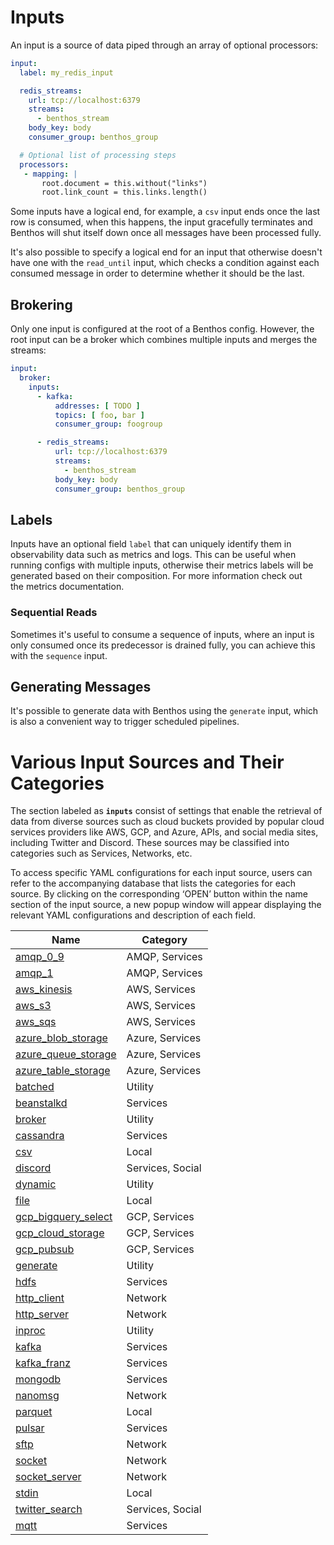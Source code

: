 # Inputs

An input is a source of data piped through an array of optional processors:

```yaml
input:
  label: my_redis_input

  redis_streams:
    url: tcp://localhost:6379
    streams:
      - benthos_stream
    body_key: body
    consumer_group: benthos_group

  # Optional list of processing steps
  processors:
   - mapping: |
       root.document = this.without("links")
       root.link_count = this.links.length()
```

Some inputs have a logical end, for example, a `csv` input ends once the last row is consumed, when this happens, the input gracefully terminates and Benthos will shut itself down once all messages have been processed fully.

It's also possible to specify a logical end for an input that otherwise doesn't have one with the `read_until` input, which checks a condition against each consumed message in order to determine whether it should be the last.

## Brokering[](https://www.benthos.dev/docs/components/inputs/about#brokering)

Only one input is configured at the root of a Benthos config. However, the root input can be a broker which combines multiple inputs and merges the streams:

```yaml
input:
  broker:
    inputs:
      - kafka:
          addresses: [ TODO ]
          topics: [ foo, bar ]
          consumer_group: foogroup

      - redis_streams:
          url: tcp://localhost:6379
          streams:
            - benthos_stream
          body_key: body
          consumer_group: benthos_group
```

## Labels[](https://www.benthos.dev/docs/components/inputs/about#labels)

Inputs have an optional field `label` that can uniquely identify them in observability data such as metrics and logs. This can be useful when running configs with multiple inputs, otherwise their metrics labels will be generated based on their composition. For more information check out the metrics documentation.

### Sequential Reads[](https://www.benthos.dev/docs/components/inputs/about#sequential-reads)

Sometimes it's useful to consume a sequence of inputs, where an input is only consumed once its predecessor is drained fully, you can achieve this with the `sequence` input.

## Generating Messages[](https://www.benthos.dev/docs/components/inputs/about#generating-messages)

It's possible to generate data with Benthos using the `generate` input, which is also a convenient way to trigger scheduled pipelines.

# Various Input Sources and Their Categories

The section labeled as **`inputs`** consist of settings that enable the retrieval of data from diverse sources such as cloud buckets provided by popular cloud services providers like AWS, GCP, and Azure, APIs, and social media sites, including Twitter and Discord. These sources may be classified into categories such as Services, Networks, etc.

To access specific YAML configurations for each input source, users can refer to the accompanying database that lists the categories for each source. By clicking on the corresponding ‘OPEN’ button within the name section of the input source, a new popup window will appear displaying the relevant YAML configurations and description of each field.


<center>

|Name|Category|
|---|---|
|[amqp_0_9](./inputs/amqp_0_9.md)|AMQP, Services|
|[amqp_1](./inputs/amqp_1.md)|AMQP, Services|
|[aws_kinesis](./inputs/aws_kinesis.md)|AWS, Services|
|[aws_s3](./inputs/aws_s3.md)|AWS, Services|
|[aws_sqs](./inputs/aws_sqs.md)|AWS, Services|
|[azure_blob_storage](./inputs/azure_blob_storage.md)|Azure, Services|
|[azure_queue_storage](./inputs/azure_queue_storage.md)|Azure, Services|
|[azure_table_storage](./inputs/azure_table_storage.md)|Azure, Services|
|[batched](./inputs/batched.md)|Utility|
|[beanstalkd](./inputs/beanstalkd.md)|Services|
|[broker](./inputs/broker.md)|Utility|
|[cassandra](./inputs/cassandra.md)|Services|
|[csv](./inputs/csv.md)|Local|
|[discord](./inputs/discord.md)|Services, Social|
|[dynamic](./inputs/dynamic.md)|Utility|
|[file](./inputs/file.md)|Local|
|[gcp_bigquery_select](./inputs/gcp_bigquery_select.md)|GCP, Services|
|[gcp_cloud_storage](./inputs/gcp_cloud_storage.md)|GCP, Services|
|[gcp_pubsub](./inputs/gcp_pubsub.md)|GCP, Services|
|[generate](./inputs/generate.md)|Utility|
|[hdfs](./inputs/hdfs.md)|Services|
|[http_client](./inputs/http_client.md)|Network|
|[http_server](./inputs/http_server.md)|Network|
|[inproc](./inputs/inproc.md)|Utility|
|[kafka](./inputs/kafka.md)|Services|
|[kafka_franz](./inputs/kafka_franz.md)|Services|
|[mongodb](./inputs/mongodb.md)|Services|
|[nanomsg](./inputs/nanomsg.md)|Network|
|[parquet](./inputs/parquet.md)|Local|
|[pulsar](./inputs/pulsar.md)|Services|
|[sftp](./inputs/sftp.md)|Network|
|[socket](./inputs/socket.md)|Network|
|[socket_server](./inputs/socket_server.md)|Network|
|[stdin](./inputs/stdin.md)|Local|
|[twitter_search](./inputs/twitter_search.md)|Services, Social|
|[mqtt](./inputs/mqtt.md)|Services|

</center>